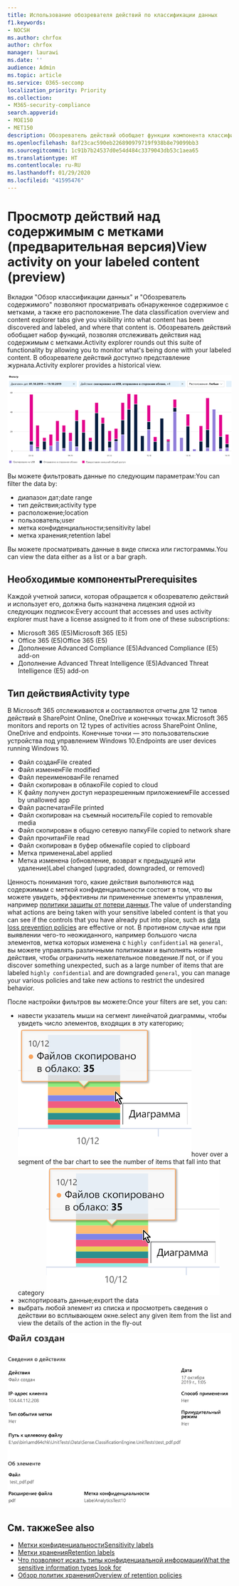 ```yaml
---
title: Использование обозревателя действий по классификации данных
f1.keywords:
- NOCSH
ms.author: chrfox
author: chrfox
manager: laurawi
ms.date: ''
audience: Admin
ms.topic: article
ms.service: O365-seccomp
localization_priority: Priority
ms.collection:
- M365-security-compliance
search.appverid:
- MOE150
- MET150
description: Обозреватель действий обобщает функции компонента классификации данных, позволяя просматривать и фильтровать действия, выполняемые пользователями над содержимым с метками.
ms.openlocfilehash: 8af23cac590eb226890979719f938b8e79099bb3
ms.sourcegitcommit: 1c91b7b24537d0e54d484c3379043db53c1aea65
ms.translationtype: HT
ms.contentlocale: ru-RU
ms.lasthandoff: 01/29/2020
ms.locfileid: "41595476"
---
```

# <a name="view-activity-on-your-labeled-content-preview"></a><span data-ttu-id="62ec4-103">Просмотр действий над содержимым с метками (предварительная версия)</span><span class="sxs-lookup"><span data-stu-id="62ec4-103">View activity on your labeled content (preview)</span></span>

<span data-ttu-id="62ec4-104">Вкладки "Обзор классификации данных" и "Обозреватель содержимого" позволяют просматривать обнаруженное содержимое с метками, а также его расположение.</span><span class="sxs-lookup"><span data-stu-id="62ec4-104">The data classification overview and content explorer tabs give you visibility into what content has been discovered and labeled, and where that content is.</span></span> <span data-ttu-id="62ec4-105">Обозреватель действий обобщает набор функций, позволяя отслеживать действия над содержимым с метками.</span><span class="sxs-lookup"><span data-stu-id="62ec4-105">Activity explorer rounds out this suite of functionality by allowing you to monitor what's being done with your labeled content.</span></span> <span data-ttu-id="62ec4-106">В обозревателе действий доступно представление журнала.</span><span class="sxs-lookup"><span data-stu-id="62ec4-106">Activity explorer provides a historical view.</span></span>

![снимок экрана: обзор обозревателя действий](media/data-classification-activity-explorer-1.png)

<span data-ttu-id="62ec4-108">Вы можете фильтровать данные по следующим параметрам:</span><span class="sxs-lookup"><span data-stu-id="62ec4-108">You can filter the data by:</span></span>

- <span data-ttu-id="62ec4-109">диапазон дат;</span><span class="sxs-lookup"><span data-stu-id="62ec4-109">date range</span></span>
- <span data-ttu-id="62ec4-110">тип действия;</span><span class="sxs-lookup"><span data-stu-id="62ec4-110">activity type</span></span>
- <span data-ttu-id="62ec4-111">расположение;</span><span class="sxs-lookup"><span data-stu-id="62ec4-111">location</span></span>
- <span data-ttu-id="62ec4-112">пользователь;</span><span class="sxs-lookup"><span data-stu-id="62ec4-112">user</span></span>
- <span data-ttu-id="62ec4-113">метка конфиденциальности;</span><span class="sxs-lookup"><span data-stu-id="62ec4-113">sensitivity label</span></span>
- <span data-ttu-id="62ec4-114">метка хранения;</span><span class="sxs-lookup"><span data-stu-id="62ec4-114">retention label</span></span>


<span data-ttu-id="62ec4-115">Вы можете просматривать данные в виде списка или гистограммы.</span><span class="sxs-lookup"><span data-stu-id="62ec4-115">You can view the data either as a list or a bar graph.</span></span>

## <a name="prerequisites"></a><span data-ttu-id="62ec4-116">Необходимые компоненты</span><span class="sxs-lookup"><span data-stu-id="62ec4-116">Prerequisites</span></span>

<span data-ttu-id="62ec4-117">Каждой учетной записи, которая обращается к обозревателю действий и использует его, должна быть назначена лицензия одной из следующих подписок:</span><span class="sxs-lookup"><span data-stu-id="62ec4-117">Every account that accesses and uses activity explorer must have a license assigned to it from one of these subscriptions:</span></span>

- <span data-ttu-id="62ec4-118">Microsoft 365 (E5)</span><span class="sxs-lookup"><span data-stu-id="62ec4-118">Microsoft 365 (E5)</span></span>
- <span data-ttu-id="62ec4-119">Office 365 (E5)</span><span class="sxs-lookup"><span data-stu-id="62ec4-119">Office 365 (E5)</span></span>
- <span data-ttu-id="62ec4-120">Дополнение Advanced Compliance (E5)</span><span class="sxs-lookup"><span data-stu-id="62ec4-120">Advanced Compliance (E5) add-on</span></span>
- <span data-ttu-id="62ec4-121">Дополнение Advanced Threat Intelligence (E5)</span><span class="sxs-lookup"><span data-stu-id="62ec4-121">Advanced Threat Intelligence (E5) add-on</span></span>

## <a name="activity-type"></a><span data-ttu-id="62ec4-122">Тип действия</span><span class="sxs-lookup"><span data-stu-id="62ec4-122">Activity type</span></span>

<span data-ttu-id="62ec4-123">В Microsoft 365 отслеживаются и составляются отчеты для 12 типов действий в SharePoint Online, OneDrive и конечных точках.</span><span class="sxs-lookup"><span data-stu-id="62ec4-123">Microsoft 365 monitors and reports on 12 types of activities across SharePoint Online, OneDrive and endpoints.</span></span> <span data-ttu-id="62ec4-124">Конечные точки — это пользовательские устройства под управлением Windows 10.</span><span class="sxs-lookup"><span data-stu-id="62ec4-124">Endpoints are user devices running Windows 10.</span></span>

- <span data-ttu-id="62ec4-125">Файл создан</span><span class="sxs-lookup"><span data-stu-id="62ec4-125">File created</span></span>
- <span data-ttu-id="62ec4-126">Файл изменен</span><span class="sxs-lookup"><span data-stu-id="62ec4-126">File modified</span></span>
- <span data-ttu-id="62ec4-127">Файл переименован</span><span class="sxs-lookup"><span data-stu-id="62ec4-127">File renamed</span></span>
- <span data-ttu-id="62ec4-128">Файл скопирован в облако</span><span class="sxs-lookup"><span data-stu-id="62ec4-128">File copied to cloud</span></span>
- <span data-ttu-id="62ec4-129">К файлу получен доступ неразрешенным приложением</span><span class="sxs-lookup"><span data-stu-id="62ec4-129">File accessed by unallowed app</span></span>
- <span data-ttu-id="62ec4-130">Файл распечатан</span><span class="sxs-lookup"><span data-stu-id="62ec4-130">File printed</span></span>
- <span data-ttu-id="62ec4-131">Файл скопирован на съемный носитель</span><span class="sxs-lookup"><span data-stu-id="62ec4-131">File copied to removable media</span></span>
- <span data-ttu-id="62ec4-132">Файл скопирован в общую сетевую папку</span><span class="sxs-lookup"><span data-stu-id="62ec4-132">File copied to network share</span></span>
- <span data-ttu-id="62ec4-133">Файл прочитан</span><span class="sxs-lookup"><span data-stu-id="62ec4-133">File read</span></span>
- <span data-ttu-id="62ec4-134">Файл скопирован в буфер обмена</span><span class="sxs-lookup"><span data-stu-id="62ec4-134">file copied to clipboard</span></span>
- <span data-ttu-id="62ec4-135">Метка применена</span><span class="sxs-lookup"><span data-stu-id="62ec4-135">Label applied</span></span>
- <span data-ttu-id="62ec4-136">Метка изменена (обновление, возврат к предыдущей или удаление)</span><span class="sxs-lookup"><span data-stu-id="62ec4-136">Label changed (upgraded, downgraded, or removed)</span></span>

<span data-ttu-id="62ec4-137">Ценность понимания того, какие действия выполняются над содержимым с меткой конфиденциальности состоит в том, что вы можете увидеть, эффективны ли примененные элементы управления, например [политики защиты от потери данных](data-loss-prevention-policies.md).</span><span class="sxs-lookup"><span data-stu-id="62ec4-137">The value of understanding what actions are being taken with your sensitive labeled content is that you can see if the controls that you have already put into place, such as [data loss prevention policies](data-loss-prevention-policies.md) are effective or not.</span></span> <span data-ttu-id="62ec4-138">В противном случае или при выявлении чего-то неожиданного, например большого числа элементов, метка которых изменена с `highly confidential` на `general`, вы можете управлять различными политиками и выполнять новые действия, чтобы ограничить нежелательное поведение.</span><span class="sxs-lookup"><span data-stu-id="62ec4-138">If not, or if you discover something unexpected, such as a large number of items that are labeled `highly confidential` and are downgraded `general`, you can manage your various policies and take new actions to restrict the undesired behavior.</span></span>

<span data-ttu-id="62ec4-139">После настройки фильтров вы можете:</span><span class="sxs-lookup"><span data-stu-id="62ec4-139">Once your filters are set, you can:</span></span>

- <span data-ttu-id="62ec4-140">навести указатель мыши на сегмент линейчатой диаграммы, чтобы увидеть число элементов, входящих в эту категорию; ![наведение указателя в обозревателе действий](media/data-classification-activity-explorer-hover-over-2.png)</span><span class="sxs-lookup"><span data-stu-id="62ec4-140">hover over a segment of the bar chart to see the number of items that fall into that category ![activity explorer hover over](media/data-classification-activity-explorer-hover-over-2.png)</span></span>
- <span data-ttu-id="62ec4-141">экспортировать данные;</span><span class="sxs-lookup"><span data-stu-id="62ec4-141">export the data</span></span>
- <span data-ttu-id="62ec4-142">выбрать любой элемент из списка и просмотреть сведения о действии во всплывающем окне.</span><span class="sxs-lookup"><span data-stu-id="62ec4-142">select any given item from the list and view the details of the action in the fly-out</span></span>

![всплывающее окно со сведениями в обозревателе действий](media/data-classification-activity-explorer-fly-out-3.png)

## <a name="see-also"></a><span data-ttu-id="62ec4-144">См. также</span><span class="sxs-lookup"><span data-stu-id="62ec4-144">See also</span></span>
- [<span data-ttu-id="62ec4-145">Метки конфиденциальности</span><span class="sxs-lookup"><span data-stu-id="62ec4-145">Sensitivity labels</span></span>](sensitivity-labels.md)
- [<span data-ttu-id="62ec4-146">Метки хранения</span><span class="sxs-lookup"><span data-stu-id="62ec4-146">Retention labels</span></span>](labels.md)
- [<span data-ttu-id="62ec4-147">Что позволяют искать типы конфиденциальной информации</span><span class="sxs-lookup"><span data-stu-id="62ec4-147">What the sensitive information types look for</span></span>](what-the-sensitive-information-types-look-for.md)
- [<span data-ttu-id="62ec4-148">Обзор политик хранения</span><span class="sxs-lookup"><span data-stu-id="62ec4-148">Overview of retention policies</span></span>](retention-policies.md)
